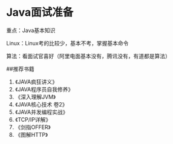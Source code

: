 # Java面试准备
重点：Java基本知识

Linux：Linux考的比较少，基本不考，掌握基本命令

算法：看面试官喜好（阿里电面基本没有，腾讯没有，有道都是算法）


##推荐书籍
1. 《JAVA疯狂讲义》
2. 《JAVA程序员自我修养》
3. 《深入理解JVM》
4. 《JAVA核心技术 卷2》
5. 《JAVA并发编程实战》
6. 《TCP/IP详解》
7. 《剑指OFFER》
8. 《图解HTTP》

